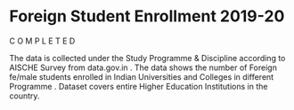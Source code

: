 # Foreign Student Enrollment 2019-20

C O M P L E T E D


The data is collected under the Study Programme &amp; Discipline according to AISCHE Survey from data.gov.in .  The data shows the number of Foreign fe/male students enrolled in  Indian Universities and Colleges in different Programme . Dataset covers entire Higher Education Institutions in the country.
